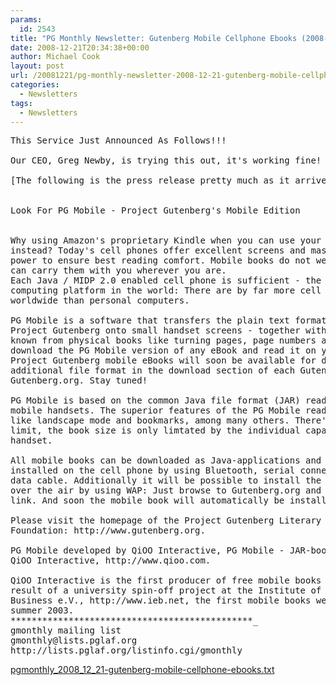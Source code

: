 ```yaml
---
params:
  id: 2543
title: "PG Monthly Newsletter: Gutenberg Mobile Cellphone Ebooks (2008-12-21)"
date: 2008-12-21T20:34:38+00:00
author: Michael Cook
layout: post
url: /20081221/pg-monthly-newsletter-2008-12-21-gutenberg-mobile-cellphone-ebooks/
categories:
  - Newsletters
tags:
  - Newsletters
---
```

<pre>This Service Just Announced As Follows!!!

Our CEO, Greg Newby, is trying this out, it's working fine!

[The following is the press release pretty much as it arrived]


Look For PG Mobile - Project Gutenberg's Mobile Edition


Why using Amazon's proprietary Kindle when you can use your mobile phone
instead? Today's cell phones offer excellent screens and massive computing
power to ensure best reading comfort. Mobile books do not weigh much and you
can carry them with you wherever you are.
Each Java / MIDP 2.0 enabled cell phone is sufficient - the most common
computing platform in the world: There are by far more cell phones shipped
worldwide than personal computers.

PG Mobile is a software that transfers the plain text format provided by
Project Gutenberg onto small handset screens - together with all the features
known from physical books like turning pages, page numbers and bookmarks. Just
download the PG Mobile version of any eBook and read it on your phone: All
Project Gutenberg mobile eBooks will soon be available for download as an
additional file format in the download section of each Gutenberg title on
Gutenberg.org. Stay tuned!

PG Mobile is based on the common Java file format (JAR) readable on nearly all
mobile handsets. The superior features of the PG Mobile reader offer benefits
like landscape mode and bookmarks, among many others. There's no book size
limit, the book size is only limtated by the individual capabilities of your
handset.

All mobile books can be downloaded as Java-applications and can then later be
installed on the cell phone by using Bluetooth, serial connection, infrared or
data cable. Additionally it will be possible to install the books directly
over the air by using WAP: Just browse to Gutenberg.org and click on the JAR-
link. And soon the mobile book will automatically be installed on your phone.

Please visit the homepage of the Project Gutenberg Literary Archive
Foundation: http://www.gutenberg.org.

PG Mobile developed by QiOO Interactive, PG Mobile - JAR-book Technology by
QiOO Interactive, http://www.qioo.com.

QiOO Interactive is the first producer of free mobile books worldwide. As a
result of a university spin-off project at the Institute of Electronic
Business e.V., http://www.ieb.net, the first mobile books were created in
summer 2003.
**********************************************_
gmonthly mailing list
gmonthly@lists.pglaf.org
http://lists.pglaf.org/listinfo.cgi/gmonthly
</pre>

<a href="/nl_archives/2008/pgmonthly_2008_12_21-gutenberg-mobile-cellphone-ebooks.txt" target="_blank" rel="nofollow">pgmonthly_2008_12_21-gutenberg-mobile-cellphone-ebooks.txt</a>
